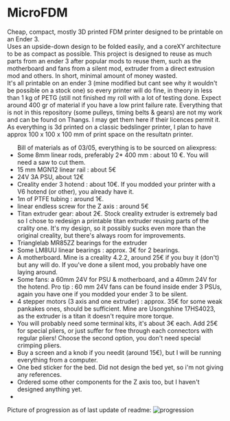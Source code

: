 # MicroFDM
Cheap, compact, mostly 3D printed FDM printer designed to be printable on an Ender 3.
</br>
Uses an upside-down design to be folded easily, and a coreXY architecture to be as compact as possible. This project is designed to reuse as much parts from an ender 3 after popular mods to reuse them, such as the motherboard and fans from a silent mod, extruder from a direct extrusion mod and others. In short, minimal amount of money wasted.
</br>
It's all printable on an ender 3 (mine modified but cant see why it wouldn't be possible on a stock one) so every printer will do fine, in theory in less than 1 kg of PETG (still not finished my roll with a lot of testing done. Expect around 400 gr of material if you have a low print failure rate. Everything that is not in this repository (some pulleys, timing belts & gears) are not my work and can be found on Thangs. I may get them here if their licences permit it. As everything is 3d printed on a classic bedslinger printer, I plan to have approx 100 x 100 x 100 mm of print space on the resultatn printer.
</br>

<ul> Bill of materials as of 03/05, everything is to be sourced on aliexpress:
<li> Some 8mm linear rods, preferably 2* 400 mm : about 10 €. You will need a saw to cut them.</li>
<li> 15 mm MGN12 linear rail : about 5€</li>
<li> 24V 3A PSU, about 12€</li>
<li> Creality ender 3 hotend : about 10€. If you modded your printer with a V6 hotend (or other), you already have it.</li>
<li> 1m of PTFE tubing : around 1€.</li>
<li> linear endless screw for the Z axis : around 5€</li>
<li> Titan extruder gear: about 2€. Stock creality extruder is extremely bad so I chose to redesign a printable titan extruder reusing parts of the crality one. It's my design, so it possibly sucks even more than the original creality, but there's always room for improvements.</li>
<li> Trianglelab MR85ZZ bearings for the extruder</li>
<li> Some LM8UU linear bearings : approx. 3€ for 2 bearings.</li>
<li> A motherboard. Mine is a creality 4.2.2, around 25€ if you buy it (don't) but any will do. If you've done a silent mod, you probably have one laying around.</li>
<li> Some fans: a 60mm 24V for PSU & motherboard, and a 40mm 24V for the hotend. Pro tip : 60 mm 24V fans can be found inside ender 3 PSUs, again you have one if you modded your ender 3 to be silent.</li>
<li> 4 stepper motors (3 axis and one extruder) : approx. 35€ for some weak pankakes ones, should be sufficient. Mine are Usongshine 17HS4023, as the extruder is a titan it doesn't require more torque.</li>
<li> You will probably need some terminal kits, it's about 3€ each. Add 25€ for special pliers, or just suffer for free through each connectors with regular pliers! Choose the second option, you don't need special crimping pliers.</li>
<li> Buy a screen and a knob if you needit (around 15€), but I will be running everything from a computer.</li>
<li> One bed sticker for the bed. Did not design the bed yet, so i'm not giving any references.</li>
<li> Ordered some other components for the Z axis too, but I haven't designed anything yet.</li>
<li> </li>
</ul>

Picture of progression as of last update of readme:
![progression](https://github.com/FumedSaumonSauvage/MicroFDM/blob/main/progression.jpg?raw=true)


